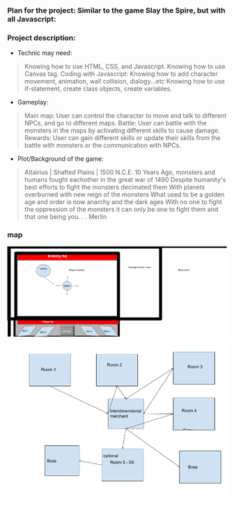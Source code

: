 ### Plan for the project: Similar to the game Slay the Spire, but with all Javascript: 
### Project description:
- Technic may need: 

> Knowing how to use HTML, CSS, and Javascript. 
> Knowing how to use Canvas tag. 
> Coding with Javascript: Knowing how to add character movement, animation, wall collision, dialogy...etc Knowing how to use if-statement, create class objects, create variables. 

- Gameplay:

> Main map: User can control the character to move and talk to different NPCs, and go to different maps. 
Battle: User can battle with the monsters in the maps by activating different skills to cause damage.
Rewards: User can gain different skills or update their skills from the battle with monsters or the communication with NPCs.

 - Plot/Background of the game: 

> Altairius | Shafted Plains | 1500 N.C.E. 10 Years Ago, monsters and humans fought eachother in the great war of 1490 Despite humanity's best efforts to fight the monsters decimated them With planets overburned with new reign of the monsters What used to be a golden age and order is now anarchy and the dark ages With no one to fight the oppression of the monsters it can only be one to fight them and that one being you. . . Merlin
### map
![projectwireframe.pdf](https://github.com/TianbinLiu/CSSE-Tri1-FinalProject/blob/main/images/projectwireframe-1.png?raw=true)
![projectwireframe.pdf](https://github.com/TianbinLiu/CSSE-Tri1-FinalProject/blob/main/images/map.png?raw=true)
